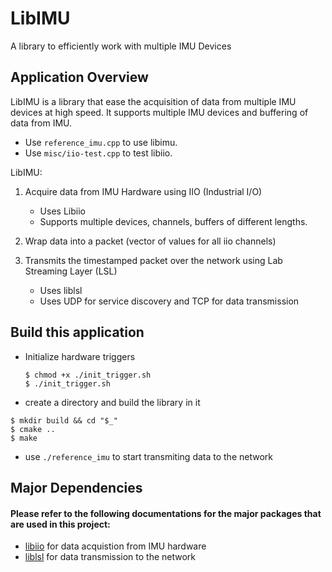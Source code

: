 # LibIMU
A library to efficiently work with multiple IMU Devices
## Application Overview
LibIMU is a library that ease the acquisition of data from multiple IMU devices at high speed. It supports multiple IMU devices and buffering of data from IMU.

* Use `reference_imu.cpp` to use libimu.
* Use `misc/iio-test.cpp` to test libiio. 



LibIMU:

1. Acquire data from IMU Hardware using IIO (Industrial I/O)
      * Uses Libiio
      * Supports multiple devices, channels, buffers of different lengths.
      
2. Wrap data into a packet (vector of values for all iio channels)

3. Transmits the timestamped packet over the network using Lab Streaming Layer (LSL)
      * Uses liblsl
      * Uses UDP for service discovery and TCP for data transmission


## Build this application
* Initialize hardware triggers
    
    ```
    $ chmod +x ./init_trigger.sh
    $ ./init_trigger.sh
    ```

*  create a directory and build the library in it

  ```
  $ mkdir build && cd "$_"
  $ cmake ..
  $ make
  ```

* use `./reference_imu` to start transmiting data to the network

## Major Dependencies
#### Please refer to the following documentations for the major packages that are used in this project:
*  [libiio](https://github.com/analogdevicesinc/libiio) for data acquistion from IMU hardware  
*  [liblsl](https://github.com/sccn/liblsl) for data transmission to the network